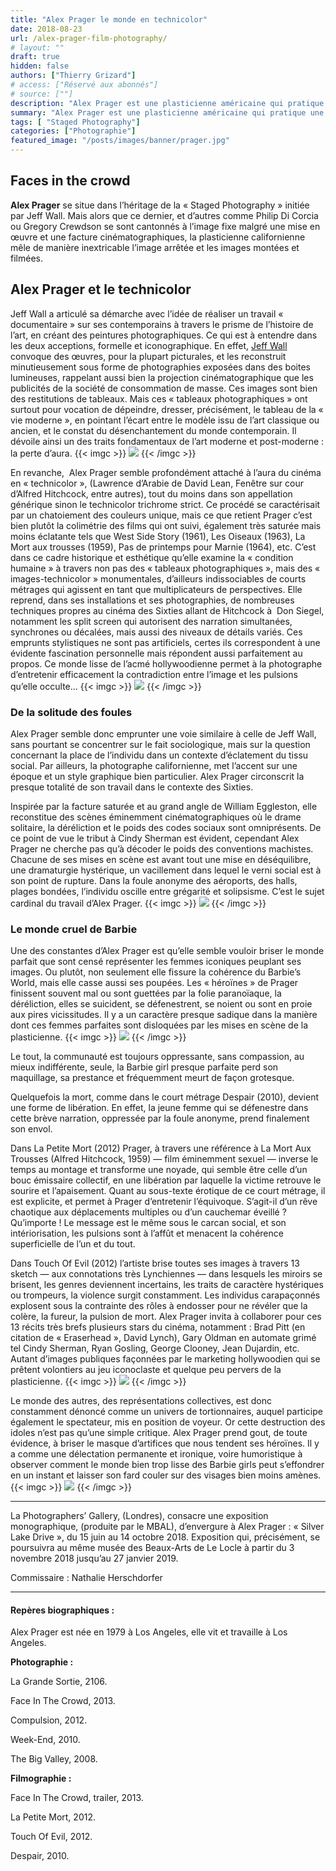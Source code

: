 ```yaml
---
title: "Alex Prager le monde en technicolor"
date: 2018-08-23
url: /alex-prager-film-photography/
# layout: ""
draft: true
hidden: false
authors: ["Thierry Grizard"]
# access: ["Réservé aux abonnés"]
# source: [""]
description: "Alex Prager est une plasticienne américaine qui pratique une photographie cinématographique citant les sixties pour mieux en faire éclater le modèle"
summary: "Alex Prager est une plasticienne américaine qui pratique une photographie cinématographique citant les sixties pour mieux en faire éclater le modèle"
tags: [ "Staged Photography"]
categories: ["Photographie"]
featured_image: "/posts/images/banner/prager.jpg"
---
```

## Faces in the crowd

**Alex Prager** se situe dans l’héritage de la « Staged Photography » initiée par Jeff Wall. Mais alors que ce dernier, et d’autres comme Philip Di Corcia ou Gregory Crewdson se sont cantonnés à l’image fixe malgré une mise en œuvre et une facture cinématographiques, la plasticienne californienne mêle de manière inextricable l’image arrêtée et les images montées et filmées.

## Alex Prager et le technicolor

Jeff Wall a articulé sa démarche avec l’idée de réaliser un travail « documentaire » sur ses contemporains à travers le prisme de l’histoire de l’art, en créant des peintures photographiques. Ce qui est à entendre dans les deux acceptions, formelle et iconographique. En effet, [Jeff Wall](/jeff-wall-la-photographie-mise-en-scene/) convoque des œuvres, pour la plupart picturales, et les reconstruit minutieusement sous forme de photographies exposées dans des boites lumineuses, rappelant aussi bien la projection cinématographique que les publicités de la société de consommation de masse. Ces images sont bien des restitutions de tableaux. Mais ces « tableaux photographiques » ont surtout pour vocation de dépeindre, dresser, précisément, le tableau de la « vie moderne », en pointant l’écart entre le modèle issu de l’art classique ou ancien, et le constat du désenchantement du monde contemporain. Il dévoile ainsi un des traits fondamentaux de l’art moderne et post-moderne : la perte d’aura.
{{< imgc >}}
![](/posts/images/prager/alex-prager-photography-face-in-the-crowd-ld-1030x515.jpg)
{{< /imgc >}}

En revanche,  Alex Prager semble profondément attaché à l’aura du cinéma en « technicolor », (Lawrence d’Arabie de David Lean, Fenêtre sur cour d’Alfred Hitchcock, entre autres), tout du moins dans son appellation générique sinon le technicolor trichrome strict. Ce procédé se caractérisait par un chatoiement des couleurs unique, mais ce que retient Prager c’est bien plutôt la colimétrie des films qui ont suivi, également très saturée mais moins éclatante tels que West Side Story (1961), Les Oiseaux (1963), La Mort aux trousses (1959), Pas de printemps pour Marnie (1964), etc. C’est dans ce cadre historique et esthétique qu’elle examine la « condition humaine » à travers non pas des « tableaux photographiques », mais des « images-technicolor » monumentales, d’ailleurs indissociables de courts métrages qui agissent en tant que multiplicateurs de perspectives. Elle reprend, dans ses installations et ses photographies, de nombreuses techniques propres au cinéma des Sixties allant de Hitchcock à  Don Siegel, notamment les split screen qui autorisent des narration simultanées, synchrones ou décalées, mais aussi des niveaux de détails variés. Ces emprunts stylistiques ne sont pas artificiels, certes ils correspondent à une évidente fascination personnelle mais répondent aussi parfaitement au propos. Ce monde lisse de l’acmé hollywoodienne permet à la photographe d’entretenir efficacement la contradiction entre l’image et les pulsions qu’elle occulte...
{{< imgc >}}
![](/posts/images/prager/alex-prager-photography-face-in-the-crowd-40.jpg)
{{< /imgc >}}

### De la solitude des foules

Alex Prager semble donc emprunter une voie similaire à celle de Jeff Wall, sans pourtant se concentrer sur le fait sociologique, mais sur la question concernant la place de l’individu dans un contexte d’éclatement du tissu social. Par ailleurs, la photographe californienne, met l’accent sur une époque et un style graphique bien particulier. Alex Prager circonscrit la presque totalité de son travail dans le contexte des Sixties.

Inspirée par la facture saturée et au grand angle de William Eggleston, elle reconstitue des scènes éminemment cinématographiques où le drame solitaire, la déréliction et le poids des codes sociaux sont omniprésents. De ce point de vue le tribut à Cindy Sherman est évident, cependant Alex Prager ne cherche pas qu’à décoder le poids des conventions machistes. Chacune de ses mises en scène est avant tout une mise en déséquilibre, une dramaturgie hystérique, un vacillement dans lequel le verni social est à son point de rupture. Dans la foule anonyme des aéroports, des halls, plages bondées, l’individu oscille entre grégarité et solipsisme. C’est le sujet cardinal du travail d’Alex Prager.
{{< imgc >}}
![](/posts/images/prager/alex-prager-photography-face-in-the-crowd-20.jpg)
{{< /imgc >}}

### Le monde cruel de Barbie

Une des constantes d’Alex Prager est qu’elle semble vouloir briser le monde parfait que sont censé représenter les femmes iconiques peuplant ses images. Ou plutôt, non seulement elle fissure la cohérence du Barbie’s World, mais elle casse aussi ses poupées. Les « héroïnes » de Prager finissent souvent mal ou sont guettées par la folie paranoïaque, la déréliction, elles se suicident, se défenestrent, se noient ou sont en proie aux pires vicissitudes. Il y a un caractère presque sadique dans la manière dont ces femmes parfaites sont disloquées par les mises en scène de la plasticienne.
{{< imgc >}}
![](/posts/images/prager/alex-prager-photography-face-in-the-crowd-38.jpg)
{{< /imgc >}}

Le tout, la communauté est toujours oppressante, sans compassion, au mieux indifférente, seule, la Barbie girl presque parfaite perd son maquillage, sa prestance et fréquemment meurt de façon grotesque.

Quelquefois la mort, comme dans le court métrage Despair (2010), devient une forme de libération. En effet, la jeune femme qui se défenestre dans cette brève narration, oppressée par la foule anonyme, prend finalement son envol.

Dans La Petite Mort (2012) Prager, à travers une référence à La Mort Aux Trousses (Alfred Hitchcock, 1959) — film éminemment sexuel — inverse le temps au montage et transforme une noyade, qui semble être celle d’un bouc émissaire collectif, en une libération par laquelle la victime retrouve le sourire et l’apaisement. Quant au sous-texte érotique de ce court métrage, il est explicite, et permet à Prager d’entretenir l’équivoque. S’agit-il d’un rêve chaotique aux déplacements multiples ou d’un cauchemar éveillé ? Qu’importe ! Le message est le même sous le carcan social, et son intériorisation, les pulsions sont à l’affût et menacent la cohérence superficielle de l’un et du tout.

Dans Touch Of Evil (2012) l’artiste brise toutes ses images à travers 13 sketch — aux connotations très Lynchiennes — dans lesquels les miroirs se brisent, les genres deviennent incertains, les traits de caractère hystériques ou trompeurs, la violence surgit constamment. Les individus carapaçonnés explosent sous la contrainte des rôles à endosser pour ne révéler que la colère, la fureur, la pulsion de mort. Alex Prager invita à collaborer pour ces 13 récits très brefs plusieurs stars du cinéma, notamment : Brad Pitt (en citation de « Eraserhead », David Lynch), Gary Oldman en automate grimé tel Cindy Sherman, Ryan Gosling, George Clooney, Jean Dujardin, etc. Autant d’images publiques façonnées par le marketing hollywoodien qui se prêtent volontiers au jeu iconoclaste et quelque peu pervers de la plasticienne.
{{< imgc >}}
![](/posts/images/prager/alex-prager-photography-face-in-the-crowd-50.jpg)
{{< /imgc >}}

Le monde des autres, des représentations collectives, est donc constamment dénoncé comme un univers de tortionnaires, auquel participe également le spectateur, mis en position de voyeur. Or cette destruction des idoles n’est pas qu’une simple critique. Alex Prager prend gout, de toute évidence, à briser le masque d’artifices que nous tendent ses héroïnes. Il y a comme une délectation permanente et ironique, voire humoristique à observer comment le monde bien trop lisse des Barbie girls peut s’effondrer en un instant et laisser son fard couler sur des visages bien moins amènes.
{{< imgc >}}
![](/posts/images/prager/alex-prager-photography-face-in-the-crowd-39.jpg)
{{< /imgc >}}

---

La Photographers’ Gallery, (Londres), consacre une exposition monographique, (produite par le MBAL), d’envergure à Alex Prager : « Silver Lake Drive », du 15 juin au 14 octobre 2018. Exposition qui, précisément, se poursuivra au même musée des Beaux-Arts de Le Locle à partir du 3 novembre 2018 jusqu’au 27 janvier 2019.

Commissaire : Nathalie Herschdorfer

---

#### Repères biographiques :

Alex Prager est née en 1979 à Los Angeles, elle vit et travaille à Los Angeles.

**Photographie :**

La Grande Sortie, 2106.

Face In The Crowd, 2013.

Compulsion, 2012.

Week-End, 2010.

The Big Valley, 2008.

**Filmographie :**

Face In The Crowd, trailer, 2013.

La Petite Mort, 2012.

Touch Of Evil, 2012.

Despair, 2010.